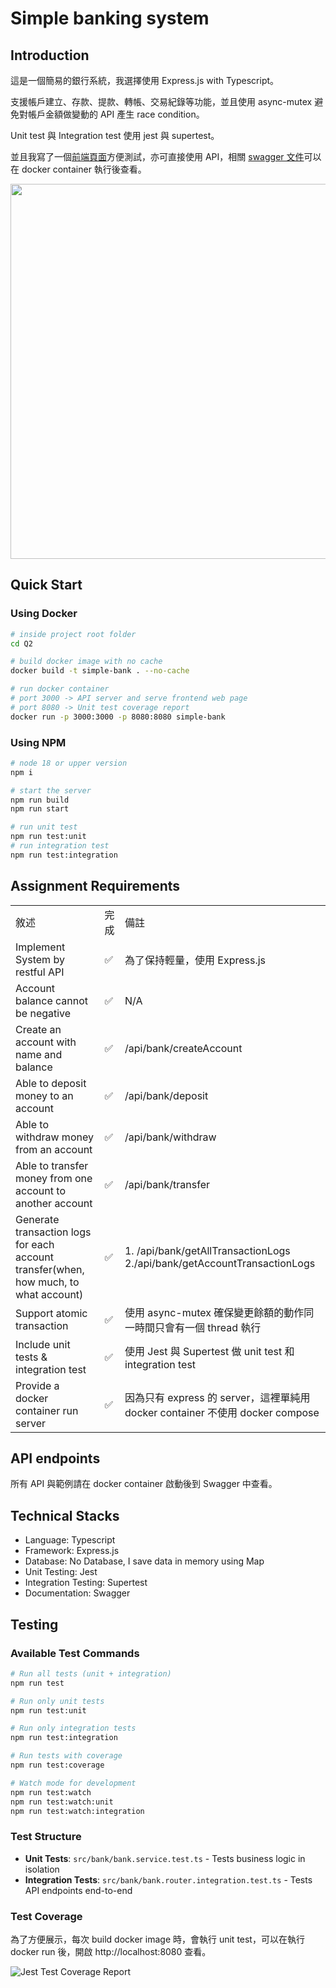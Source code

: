 # Simple banking system
## Introduction
這是一個簡易的銀行系統，我選擇使用 Express.js with Typescript。<br>

支援帳戶建立、存款、提款、轉帳、交易紀錄等功能，並且使用 async-mutex 避免對帳戶金額做變動的 API 產生 race condition。<br>

Unit test 與 Integration test 使用 jest 與 supertest。

並且我寫了一個[前端頁面](http://localhost:3000)方便測試，亦可直接使用 API，相關 [swagger 文件](http://localhost:3000/swagger)可以在 docker container 執行後查看。

<img src=https://pub-d3072a93d1ae4cb9b4ff48e336a3bdf0.r2.dev/simplebankdemo.gif width=600 />

## Quick Start
### Using Docker
```bash
# inside project root folder
cd Q2

# build docker image with no cache
docker build -t simple-bank . --no-cache

# run docker container
# port 3000 -> API server and serve frontend web page
# port 8080 -> Unit test coverage report
docker run -p 3000:3000 -p 8080:8080 simple-bank
```

### Using NPM
```bash
# node 18 or upper version
npm i

# start the server
npm run build
npm run start

# run unit test
npm run test:unit
# run integration test
npm run test:integration
```

## Assignment Requirements
<table>
    <tr>
        <td>敘述</td>
        <td>完成</td>
        <td>備註</td>
    </tr>
    <tr>
        <td>Implement System by restful API </td>
        <td>✅</td>
        <td>為了保持輕量，使用 Express.js</td>
    </tr>
    <tr>
        <td>Account balance cannot be negative</td>
        <td>✅</td>
        <td>N/A</td>
    </tr>
    <tr>
        <td>Create an account with name and balance</td>
        <td>✅</td>
        <td>/api/bank/createAccount</td>
    </tr>
    <tr>
        <td>Able to deposit money to an account</td>
        <td>✅</td>
        <td>/api/bank/deposit</td>
    </tr>
    <tr>
        <td>Able to withdraw money from an account</td>
        <td>✅</td>
        <td>/api/bank/withdraw</td>
    </tr>
    <tr>
        <td>Able to transfer money from one account to another account</td>
        <td>✅</td>
        <td>/api/bank/transfer</td>
    </tr>
    <tr>
        <td>Generate transaction logs for each account transfer(when, how much, to what account)</td>
        <td>✅</td>
        <td>
            1. /api/bank/getAllTransactionLogs<br>2./api/bank/getAccountTransactionLogs
        </td>
    </tr>
    <tr>
        <td>Support atomic transaction</td>
        <td>✅</td>
        <td>使用 async-mutex 確保變更餘額的動作同一時間只會有一個 thread 執行</td>
    </tr>
    <tr>
        <td>Include unit tests & integration test</td>
        <td>✅</td>
        <td>使用 Jest 與 Supertest 做 unit test 和 integration test</td>
    </tr>
    <tr>
        <td>Provide a docker container run server</td>
        <td>✅</td>
        <td>因為只有 express 的 server，這裡單純用 docker container 不使用 docker compose</td>
    </tr>
</table>

## API endpoints
所有 API 與範例請在 docker container 啟動後到 Swagger 中查看。

## Technical Stacks
- Language: Typescript
- Framework: Express.js
- Database: No Database, I save data in memory using Map
- Unit Testing: Jest
- Integration Testing: Supertest
- Documentation: Swagger

## Testing
### Available Test Commands
```bash
# Run all tests (unit + integration)
npm run test

# Run only unit tests
npm run test:unit

# Run only integration tests
npm run test:integration

# Run tests with coverage
npm run test:coverage

# Watch mode for development
npm run test:watch
npm run test:watch:unit
npm run test:watch:integration
```

### Test Structure

- **Unit Tests**: `src/bank/bank.service.test.ts` - Tests business logic in isolation
- **Integration Tests**: `src/bank/bank.router.integration.test.ts` - Tests API endpoints end-to-end

### Test Coverage

為了方便展示，每次 build docker image 時，會執行 unit test，可以在執行 docker run 後，開啟 http://localhost:8080 查看。

![Jest Test Coverage Report](https://pub-d3072a93d1ae4cb9b4ff48e336a3bdf0.r2.dev/testCoverage.png)